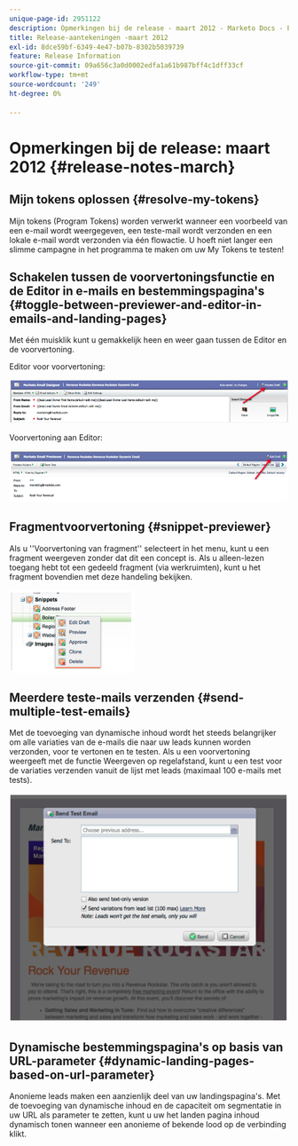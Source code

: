 ```yaml
---
unique-page-id: 2951122
description: Opmerkingen bij de release - maart 2012 - Marketo Docs - Productdocumentatie
title: Release-aantekeningen -maart 2012
exl-id: 8dce59bf-6349-4e47-b07b-8302b5039739
feature: Release Information
source-git-commit: 09a656c3a0d0002edfa1a61b987bff4c1dff33cf
workflow-type: tm+mt
source-wordcount: '249'
ht-degree: 0%

---
```


# Opmerkingen bij de release: maart 2012 {#release-notes-march}

## Mijn tokens oplossen {#resolve-my-tokens}

Mijn tokens (Program Tokens) worden verwerkt wanneer een voorbeeld van een e-mail wordt weergegeven, een teste-mail wordt verzonden en een lokale e-mail wordt verzonden via één flowactie. U hoeft niet langer een slimme campagne in het programma te maken om uw My Tokens te testen!

## Schakelen tussen de voorvertoningsfunctie en de Editor in e-mails en bestemmingspagina&#39;s {#toggle-between-previewer-and-editor-in-emails-and-landing-pages}

Met één muisklik kunt u gemakkelijk heen en weer gaan tussen de Editor en de voorvertoning.

Editor voor voorvertoning:

![](assets/image2014-9-23-10-3a0-3a13.png)

Voorvertoning aan Editor:

![](assets/image2014-9-23-10-3a0-3a25.png)

## Fragmentvoorvertoning {#snippet-previewer}

Als u &#39;&#39;Voorvertoning van fragment&#39;&#39; selecteert in het menu, kunt u een fragment weergeven zonder dat dit een concept is. Als u alleen-lezen toegang hebt tot een gedeeld fragment (via werkruimten), kunt u het fragment bovendien met deze handeling bekijken.

![](assets/image2014-9-23-10-3a0-3a37.png)

## Meerdere teste-mails verzenden {#send-multiple-test-emails}

Met de toevoeging van dynamische inhoud wordt het steeds belangrijker om alle variaties van de e-mails die naar uw leads kunnen worden verzonden, voor te vertonen en te testen. Als u een voorvertoning weergeeft met de functie Weergeven op regelafstand, kunt u een test voor de variaties verzenden vanuit de lijst met leads (maximaal 100 e-mails met tests).

![](assets/image2014-9-23-10-3a0-3a50.png)

## Dynamische bestemmingspagina&#39;s op basis van URL-parameter {#dynamic-landing-pages-based-on-url-parameter}

Anonieme leads maken een aanzienlijk deel van uw landingspagina&#39;s. Met de toevoeging van dynamische inhoud en de capaciteit om segmentatie in uw URL als parameter te zetten, kunt u uw het landen pagina inhoud dynamisch tonen wanneer een anonieme of bekende lood op de verbinding klikt.
